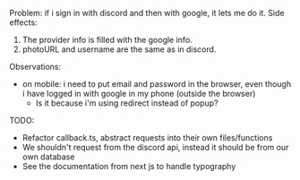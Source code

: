 Problem: if i sign in with discord and then with google, it lets me do it.
Side effects:
 1. The provider info is filled with the google info.
 2. photoURL and username are the same as in discord.

 Observations:
  - on mobile: i need to put email and password in the browser, even though i have logged in with google in my phone (outside the browser)
    - Is it because i'm using redirect instead of popup?


TODO:
 - Refactor callback.ts, abstract requests into their own files/functions
 - We shouldn't request from the discord api, instead it should be from our own database
 - See the documentation from next js to handle typography